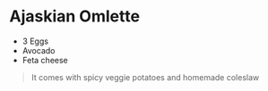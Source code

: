 # Ajaskian Omlette 

- 3 Eggs
- Avocado
- Feta cheese


> It comes with spicy veggie potatoes and homemade coleslaw

